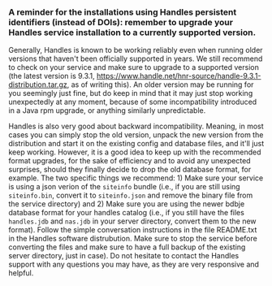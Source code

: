 ### A reminder for the installations using Handles persistent identifiers (instead of DOIs): remember to upgrade your Handles service installation to a currently supported version.

Generally, Handles is known to be working reliably even when running older versions that haven't been officially supported in years. We still recommend to check on your service and make sure to upgrade to a supported version (the latest version is 9.3.1, https://www.handle.net/hnr-source/handle-9.3.1-distribution.tar.gz, as of writing this). An older version may be running for you seemingly just fine, but do keep in mind that it may just stop working unexpectedly at any moment, because of some incompatibility introduced in a Java rpm upgrade, or anything similarly unpredictable.

Handles is also very good about backward incompatibility. Meaning, in most cases you can simply stop the old version, unpack the new version from the distribution and start it on the existing config and database files, and it'll just keep working. However, it is a good idea to keep up with the recommended format upgrades, for the sake of efficiency and to avoid any unexpected surprises, should they finally decide to drop the old database format, for example. The two specific things we recommend: 1) Make sure your service is using a json verion of the `siteinfo` bundle (i.e., if you are still using `siteinfo.bin`, convert it to `siteinfo.json` and remove the binary file from the service directory) and 2) Make sure you are using the newer bdbje database format for your handles catalog (i.e., if you still have the files `handles.jdb` and `nas.jdb` in your server directory, convert them to the new format). Follow the simple conversation instructions in the file README.txt in the Handles software distrubution. Make sure to stop the service before converting the files and make sure to have a full backup of the existing server directory, just in case). Do not hesitate to contact the Handles support with any questions you may have, as they are very responsive and helpful.



